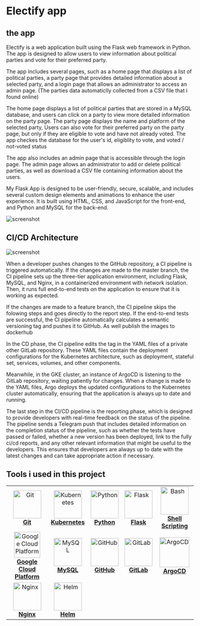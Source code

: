 
# Electify app

## the app
Electify is a web application built using the Flask web framework in Python. The app is designed to allow users to view information about political parties and vote for their preferred party.

The app includes several pages, such as a home page that displays a list of political parties, a party page that provides detailed information about a selected party, and a login page that allows an administrator to access an admin page.
(The parties data automaticlly collected from a CSV file that i found online)

The home page displays a list of political parties that are stored in a MySQL database, and users can click on a party to view more detailed information on the party page. The party page displays the name and platform of the selected party,
Users can also vote for their preferred party on the party page, but only if they are eligible to vote and have not already voted.
The app checkes the database for the user's id, eligiblity to vote, and voted / not-voted status

The app also includes an admin page that is accessible through the login page. The admin page allows an administrator to add or delete political parties, as well as download a CSV file containing information about the users.

My Flask App is designed to be user-friendly, secure, scalable, and includes several custom design elements and animations to enhance the user experience. It is built using HTML, CSS, and JavaScript for the front-end, and Python and MySQL for the back-end.

![screenshot](https://i.imgur.com/IjFQtf9.jpg)

## CI/CD Architecture


![screenshot](https://i.imgur.com/ibjpAxR.jpg)

When a developer pushes changes to the GitHub repository, a CI pipeline is triggered automatically.
If the changes are made to the master branch, the CI pipeline sets up the three-tier application environment,
including Flask, MySQL, and Nginx, in a containerized environment with network isolation.
Then, it runs full end-to-end tests on the application to ensure that it is working as expected.

If the changes are made to a feature branch, the CI pipeline skips the folowing steps and goes directly to the report step.
If the end-to-end tests are successful, the CI pipeline automatically calculates a semantic versioning tag and pushes it to GitHub.
As well publish the images to dockerhub

In the CD phase, the CI pipeline edits the tag in the YAML files of a private other GitLab repository.
These YAML files contain the deployment configurations for the Kubernetes architecture, such as deployment, stateful set, services, volumes, and other components.

Meanwhile, in the GKE cluster, an instance of ArgoCD is listening to the GitLab repository, waiting patiently for changes. 
When a change is made to the YAML files, Argo deploys the updated configurations to the Kubernetes cluster automatically, ensuring that the application is always up to date and running.

The last step in the CI/CD pipeline is the reporting phase,
which is designed to provide developers with real-time feedback on the status of the pipeline. 
The pipeline sends a Telegram push that includes detailed information on the completion status of the pipeline, 
such as whether the tests have passed or failed, whether a new version has been deployed, link to the fully ci/cd reports,
and any other relevant information that might be useful to the developers. 
This ensures that developers are always up to date with the latest changes and can take appropriate action if necessary.



## Tools i used in this project

<table>
  <tr>
    <td align="center"><a href="https://git-scm.com/"><img src="https://cdn3.iconfinder.com/data/icons/social-media-2169/24/social_media_social_media_logo_git-512.png" width="75px;" height="75px;" alt="Git" /><br /><b>Git</b></a></td>
    <td align="center"><a href="https://kubernetes.io/"><img src="https://cdn2.iconfinder.com/data/icons/mixd/512/16_kubernetes-512.png" width="75px;" height="75px;" alt="Kubernetes"/><br /><b>Kubernetes</b></a></td>
    <td align="center"><a href="https://www.python.org/"><img src="https://cdn3.iconfinder.com/data/icons/logos-and-brands-adobe/512/267_Python-512.png" width="75px;" height="75px;" alt="Python"/><br /><b>Python</b></a></td>
    <td align="center"><a href="https://flask.palletsprojects.com/"><img src="https://e7.pngegg.com/pngimages/509/951/png-clipart-flask-by-example-web-framework-python-bottle-bottle-text-logo-thumbnail.png" width="75px;" height="75px;" alt="Flask"/><br /><b>Flask</b></a></td>
    <td align="center"><a href="https://www.gnu.org/software/bash/"><img src="https://cdn3.iconfinder.com/data/icons/logos-brands-3/24/logo_brand_brands_logos_linux-128.png" width="75px;" height="75px;" alt="Bash"/><br /><b>Shell Scripting</b></a></td>
  </tr>
  <tr>
    <td align="center"><a href="https://cloud.google.com/"><img src="https://static-00.iconduck.com/assets.00/google-cloud-platform-icon-512x455-f8ws1zg7.png" width="70px;" height="70px;" alt="Google Cloud Platform"/><br /><b>Google Cloud Platform</b></a></td>
    <td align="center"><a href="https://www.mysql.com/"><img src="https://cdn4.iconfinder.com/data/icons/logos-3/181/MySQL-512.png" width="75px;" height="75px;" alt="MySQL"/><br /><b>MySQL</b></a></td>
    <td align="center"><a href="https://github.com/"><img src="https://cdn4.iconfinder.com/data/icons/ionicons/512/icon-social-github-512.png" width="75px;" height="75px;" alt="GitHub"/><br /><b>GitHub</b></a></td>
    <td align="center"><a href="https://about.gitlab.com/"><img src="https://cdn4.iconfinder.com/data/icons/logos-and-brands/512/144_Gitlab_logo_logos-512.png" width="75px;" height="75px;" alt="GitLab"/><br /><b>GitLab</b></a></td>
    <td align="center"><a href="https://argoproj.github.io/argo-cd/"><img src="https://cncf-branding.netlify.app/img/projects/argo/icon/color/argo-icon-color.png" width="80px;" height="80px;" alt="ArgoCD"/><br /><b>ArgoCD</b></a></td>
  </tr>
  <tr>
    <td align="center"><a href="https://nginx.org/"><img src="https://cdn4.iconfinder.com/data/icons/logos-brands-5/24/nginx-512.png" width="75px;" height="75px;" alt="Nginx"/><br /><b>Nginx</b></a></td>
    <td align="center"><a href="https://helm.sh/"><img src="https://helm.sh/img/helm.svg" width="75px;" height="75px;" alt="Helm"/><br /><b>Helm</b></a></td>
  </tr>

</table>